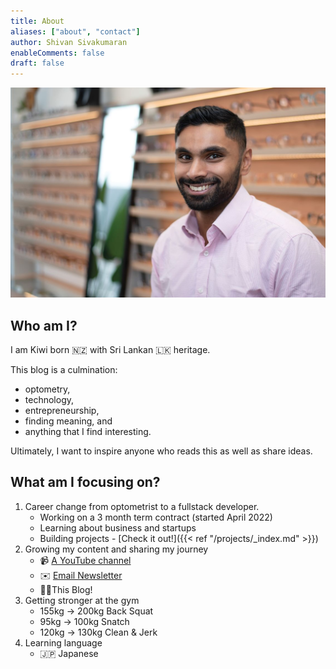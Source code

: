 ```yaml
---
title: About
aliases: ["about", "contact"]
author: Shivan Sivakumaran
enableComments: false
draft: false
---
```


![me](shivan-sivakumaran.jpg)

## Who am I?

I am Kiwi born 🇳🇿 with Sri Lankan 🇱🇰 heritage.

This blog is a culmination:

- optometry,
- technology,
- entrepreneurship,
- finding meaning, and
- anything that I find interesting.

Ultimately, I want to inspire anyone who reads this as well as share ideas.

## What am I focusing on?

1. Career change from optometrist to a fullstack developer.
   - Working on a 3 month term contract (started April 2022)
   - Learning about business and startups
   - Building projects - [Check it out!]({{< ref "/projects/_index.md" >}})
2. Growing my content and sharing my journey
   - 📹 [A YouTube channel](https://youtube.com/c/shivansivakumaran)
   - ✉️ [Email Newsletter](https://email.shivansivakumaran.com)
   - ✍🏾This Blog!
3. Getting stronger at the gym
   - 155kg -> 200kg Back Squat
   - 95kg -> 100kg Snatch
   - 120kg -> 130kg Clean & Jerk
4. Learning language
   - 🇯🇵 Japanese
